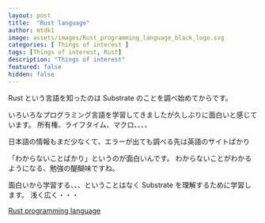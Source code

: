 ```yaml
---
layout: post
title:  "Rust language"
author: mtdk1
image: assets/images/Rust_programming_language_black_logo.svg
categories: [ Things of interest ]
tags: [Things of interest, Rust]
description: "Things of interest"
featured: false
hidden: false
---
```


Rust という言語を知ったのは Substrate のことを調べ始めてからです。

いろいろなプログラミング言語を学習してきましたが久しぶりに面白いと感じています。
所有権、ライフタイム、マクロ、、、、

日本語の情報もまだ少なくて、エラーが出ても調べる先は英語のサイトばかり

「わからないことばかり」というのが面白いんです。
わからないことがわかるようになる、勉強の醍醐味ですね。

面白いから学習する、、、ということはなく Substrate を理解するために学習します。
浅く広く・・・

[Rust programming language](https://www.rust-lang.org/)
